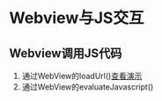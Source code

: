 # Webview与JS交互

## Webview调用JS代码

1. 通过WebView的loadUrl()[查看演示](doc/WebviewLoadUrl.md)
2. 通过WebView的evaluateJavascript()
